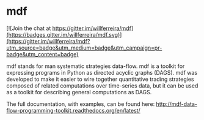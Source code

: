 mdf
===

[![Join the chat at https://gitter.im/willferreira/mdf](https://badges.gitter.im/willferreira/mdf.svg)](https://gitter.im/willferreira/mdf?utm_source=badge&utm_medium=badge&utm_campaign=pr-badge&utm_content=badge)

mdf stands for man systematic strategies data-flow. mdf is a toolkit for expressing programs in Python as directed acyclic graphs (DAGS). mdf was developed to make it easier to wire together quantitative trading strategies composed of related computations over time-series data, but it can be used as a toolkit for describing general computations as DAGS.

The full documentation, with examples, can be found here: http://mdf-data-flow-programming-toolkit.readthedocs.org/en/latest/
